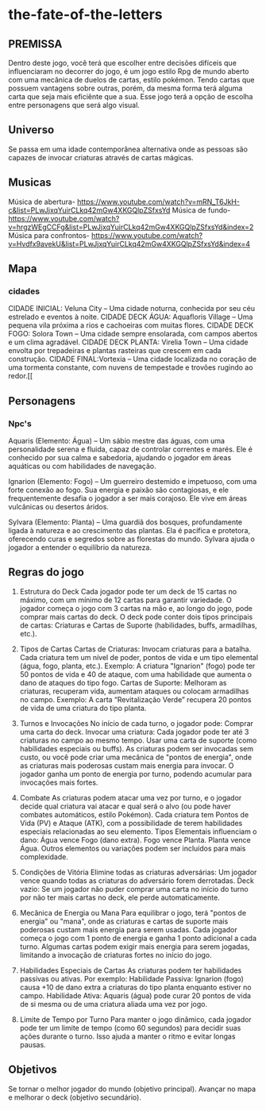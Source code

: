 # the-fate-of-the-letters
## PREMISSA
 Dentro deste jogo, você terá que escolher entre decisões difíceis que influenciaram no decorrer do jogo, é um jogo estilo Rpg de mundo aberto com uma mecânica de duelos de cartas, estilo pokémon. Tendo cartas que possuem vantagens sobre outras, porém, da mesma forma terá alguma carta que seja mais eficiênte que a sua. Esse jogo terá a opção de escolha entre personagens que será algo visual.

 ## Universo 
Se passa em uma idade contemporânea alternativa onde as pessoas são capazes de invocar criaturas através de cartas mágicas.

## Musicas
Música de abertura- https://www.youtube.com/watch?v=mRN_T6JkH-c&list=PLwJjxqYuirCLkq42mGw4XKGQlpZSfxsYd
Música de fundo- https://www.youtube.com/watch?v=hrgzWEgCCFg&list=PLwJjxqYuirCLkq42mGw4XKGQlpZSfxsYd&index=2
Música para confrontos- https://www.youtube.com/watch?v=Hvdfx9avekU&list=PLwJjxqYuirCLkq42mGw4XKGQlpZSfxsYd&index=4

## Mapa

### cidades
CIDADE INICIAL: Veluna City – Uma cidade noturna, conhecida por seu céu estrelado e eventos à noite.
CIDADE DECK ÁGUA: Aquafloris Village – Uma pequena vila próxima a rios e cachoeiras com muitas flores.
CIDADE DECK FOGO: Solora Town – Uma cidade sempre ensolarada, com campos abertos e um clima agradável.
CIDADE DECK PLANTA: Virelia Town – Uma cidade envolta por trepadeiras e plantas rasteiras que crescem em cada construção.
CIDADE FINAL:Vortexia – Uma cidade localizada no coração de uma tormenta constante, com nuvens de tempestade e trovões rugindo ao redor.[[

## Personagens

### Npc's
Aquaris (Elemento: Água) – Um sábio mestre das águas, com uma personalidade serena e fluida, capaz de controlar correntes e marés. Ele é conhecido por sua calma e sabedoria, ajudando o jogador em áreas aquáticas ou com habilidades de navegação.

Ignarion (Elemento: Fogo) – Um guerreiro destemido e impetuoso, com uma forte conexão ao fogo. Sua energia e paixão são contagiosas, e ele frequentemente desafia o jogador a ser mais corajoso. Ele vive em áreas vulcânicas ou desertos áridos.

Sylvara (Elemento: Planta) – Uma guardiã dos bosques, profundamente ligada à natureza e ao crescimento das plantas. Ela é pacífica e protetora, oferecendo curas e segredos sobre as florestas do mundo. Sylvara ajuda o jogador a entender o equilíbrio da natureza.

## Regras do jogo

1. Estrutura do Deck
Cada jogador pode ter um deck de 15 cartas no máximo, com um mínimo de 12 cartas para garantir variedade.
O jogador começa o jogo com 3 cartas na mão e, ao longo do jogo, pode comprar mais cartas do deck.
O deck pode conter dois tipos principais de cartas: Criaturas e Cartas de Suporte (habilidades, buffs, armadilhas, etc.).


2. Tipos de Cartas
Cartas de Criaturas: Invocam criaturas para a batalha. Cada criatura tem um nível de poder, pontos de vida e um tipo elemental (água, fogo, planta, etc.).
Exemplo: A criatura "Ignarion" (fogo) pode ter 50 pontos de vida e 40 de ataque, com uma habilidade que aumenta o dano de ataques do tipo fogo.
Cartas de Suporte: Melhoram as criaturas, recuperam vida, aumentam ataques ou colocam armadilhas no campo.
Exemplo: A carta “Revitalização Verde” recupera 20 pontos de vida de uma criatura do tipo planta.


3. Turnos e Invocações
No início de cada turno, o jogador pode:
Comprar uma carta do deck.
Invocar uma criatura: Cada jogador pode ter até 3 criaturas no campo ao mesmo tempo.
Usar uma carta de suporte (como habilidades especiais ou buffs).
As criaturas podem ser invocadas sem custo, ou você pode criar uma mecânica de "pontos de energia", onde as criaturas mais poderosas custam mais energia para invocar. O jogador ganha um ponto de energia por turno, podendo acumular para invocações mais fortes.

4. Combate
As criaturas podem atacar uma vez por turno, e o jogador decide qual criatura vai atacar e qual será o alvo (ou pode haver combates automáticos, estilo Pokémon).
Cada criatura tem Pontos de Vida (PV) e Ataque (ATK), com a possibilidade de terem habilidades especiais relacionadas ao seu elemento.
Tipos Elementais influenciam o dano:
Água vence Fogo (dano extra).
Fogo vence Planta.
Planta vence Água.
Outros elementos ou variações podem ser incluídos para mais complexidade.

5. Condições de Vitória
Elimine todas as criaturas adversárias: Um jogador vence quando todas as criaturas do adversário forem derrotadas.
Deck vazio: Se um jogador não puder comprar uma carta no início do turno por não ter mais cartas no deck, ele perde automaticamente.

6. Mecânica de Energia ou Mana
Para equilibrar o jogo, terá "pontos de energia" ou "mana", onde as criaturas e cartas de suporte mais poderosas custam mais energia para serem usadas.
Cada jogador começa o jogo com 1 ponto de energia e ganha 1 ponto adicional a cada turno. Algumas cartas podem exigir mais energia para serem jogadas, limitando a invocação de criaturas fortes no início do jogo.

8. Habilidades Especiais de Cartas
As criaturas podem ter habilidades passivas ou ativas. Por exemplo:
Habilidade Passiva: Ignarion (fogo) causa +10 de dano extra a criaturas do tipo planta enquanto estiver no campo.
Habilidade Ativa: Aquaris (água) pode curar 20 pontos de vida de si mesma ou de uma criatura aliada uma vez por jogo.

9. Limite de Tempo por Turno
Para manter o jogo dinâmico, cada jogador pode ter um limite de tempo (como 60 segundos) para decidir suas ações durante o turno. Isso ajuda a manter o ritmo e evitar longas pausas.


## Objetivos
Se tornar o melhor jogador do mundo (objetivo principal).
Avançar no mapa e melhorar o deck (objetivo secundário).
